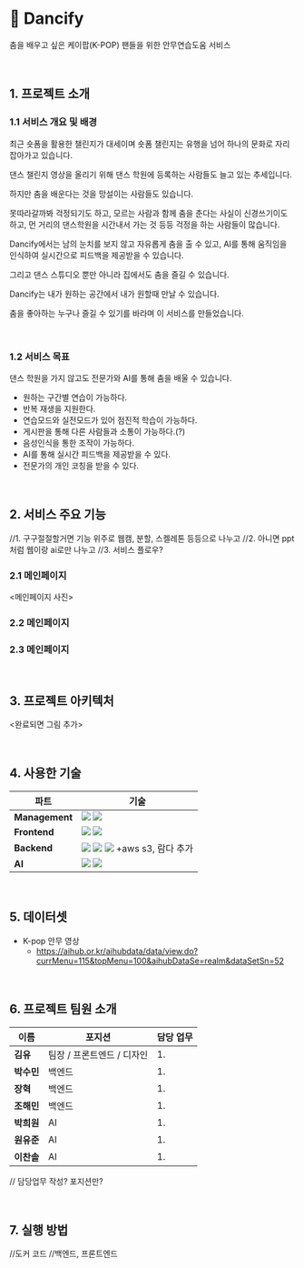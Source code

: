 # 🕺 Dancify

춤을 배우고 싶은 케이팝(K-POP) 팬들을 위한 안무연습도움 서비스

<br>

## **1. 프로젝트 소개**

### 1.1 서비스 개요 및 배경

최근 숏폼을 활용한 챌린지가 대세이며 숏폼 챌린지는 유행을 넘어 하나의 문화로 자리잡아가고 있습니다.

댄스 챌린지 영상을 올리기 위해 댄스 학원에 등록하는 사람들도 늘고 있는 추세입니다.

하지만 춤을 배운다는 것을 망설이는 사람들도 있습니다.

못따라갈까봐 걱정되기도 하고, 모르는 사람과 함께 춤을 춘다는 사실이 신경쓰기이도 하고, 먼 거리의 댄스학원을 시간내서 가는 것 등등 걱정을 하는 사람들이 많습니다.

Dancify에서는 남의 눈치를 보지 않고 자유롭게 춤을 출 수 있고, AI를 통해 움직임을 인식하여 실시간으로 피드백을 제공받을 수 있습니다.

그리고 댄스 스튜디오 뿐만 아니라 집에서도 춤을 즐길 수 있습니다.

Dancify는 내가 원하는 공간에서 내가 원할때 만날 수 있습니다.

춤을 좋아하는 누구나 즐길 수 있기를 바라며 이 서비스를 만들었습니다.

<br>

### 1.2 서비스 목표

댄스 학원을 가지 않고도 전문가와 AI를 통해 춤을 배울 수 있습니다.

- 원하는 구간별 연습이 가능하다.
- 반복 재생을 지원한다.
- 연습모드와 실전모드가 있어 점진적 학습이 가능하다.
- 게시판을 통해 다른 사람들과 소통이 가능하다.(?)
- 음성인식을 통한 조작이 가능하다.
- AI를 통해 실시간 피드백을 제공받을 수 있다.
- 전문가의 개인 코칭을 받을 수 있다.

<br>

## **2. 서비스 주요 기능**

//1. 구구절절할거면 기능 위주로 웹캠, 분할, 스켈레톤 등등으로 나누고
//2. 아니면 ppt처럼 웹이랑 ai로만 나누고
//3. 서비스 플로우?

### **2.1 메인페이지**

<메인페이지 사진>

### **2.2 메인페이지**

### **2.3 메인페이지**

<br>

## **3. 프로젝트 아키텍처**

<완료되면 그림 추가>

<br>

## **4. 사용한 기술**

| 파트           | 기술                                                                                                                                                                                                                                                                                                                                       |
| -------------- | ------------------------------------------------------------------------------------------------------------------------------------------------------------------------------------------------------------------------------------------------------------------------------------------------------------------------------------------ |
| **Management** | <img src="https://img.shields.io/badge/Github Desktop-181717?style=flat-square&logo=GitHub&logoColor=white"/></a> <img src="https://img.shields.io/badge/Figma-F24E1E?style=flat-square&logo=Figma&logoColor=white"/>                                                                                                                      |
| **Frontend**   | <img src="https://img.shields.io/badge/React-61DAFB?style=flat-square&logo=React&logoColor=Black"/></a> <img src="https://img.shields.io/badge/Typescript-3178C6?style=flat-square&logo=Figma&logoColor=white"/>                                                                                                                           |
| **Backend**    | <img src="https://img.shields.io/badge/Django-092E20?style=flat-square&logo=Django&logoColor=white"/></a> <img src="https://img.shields.io/badge/Docker-2496ED?style=flat-square&logo=Docker&logoColor=white"/></a> <img src="https://img.shields.io/badge/MySQL-4479A1?style=flat-square&logo=MySQL&logoColor=white"/> +aws s3, 람다 추가 |
| **AI**         | <img src="https://img.shields.io/badge/YOLO-00FFFF?style=flat-square&logo=OpenCV&logoColor=white"/> </a> <img src="https://img.shields.io/badge/OpenCV-5C3EE8?style=flat-square&logo=OpenCV&logoColor=white"/>                                                                                                                             |

<br>

## **5. 데이터셋**

- K-pop 안무 영상
  - https://aihub.or.kr/aihubdata/data/view.do?currMenu=115&topMenu=100&aihubDataSe=realm&dataSetSn=52

<br>

## **6. 프로젝트 팀원 소개**

| 이름       | 포지션                     | 담당 업무 |
| ---------- | -------------------------- | --------- |
| **김유**   | 팀장 / 프론트엔드 / 디자인 | 1.        |
| **박수민** | 백엔드                     | 1.        |
| **장혁**   | 백엔드                     | 1.        |
| **조해민** | 백엔드                     | 1.        |
| **박희원** | AI                         | 1.        |
| **원유준** | AI                         | 1.        |
| **이찬솔** | AI                         | 1.        |

// 담당업무 작성? 포지션만?

<br>

## **7. 실행 방법**

//도커 코드
//백엔드, 프론트엔드
